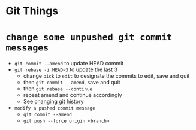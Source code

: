 # Git Things

# `change some unpushed git commit messages`
  * `git commit --amend` to update HEAD commit
* `git rebase -i HEAD~3` to update the last 3
  * change `pick` to `edit` to designate the commits to edit, save and quit
  * then `git commit --amend`, save and quit
  * then `git rebase --continue`
  * repeat amend and continue accordingly
  * See [changing git history](http://schacon.github.io/history.html)
* `modify a pushed commit message`
  * `git commit --amend`
  * `git push --force origin <branch>`
   
